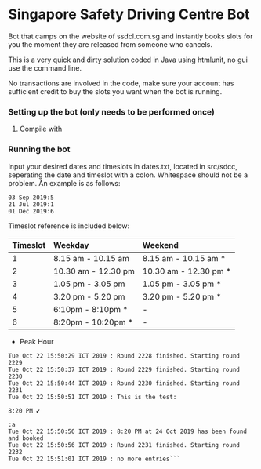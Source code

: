 # Singapore Safety Driving Centre Bot
Bot that camps on the website of ssdcl.com.sg and instantly books slots for you the moment they are released from someone who cancels.

This is a very quick and dirty solution coded in Java using htmlunit, no gui use the command line.

No transactions are involved in the code, make sure your account has sufficient credit to buy the slots you want when the bot is running.


### Setting up the bot (only needs to be performed once)
1. Compile with

### Running the bot
Input your desired dates and timeslots in dates.txt, located in src/sdcc, seperating the date and timeslot with a colon. Whitespace should not be a problem. An example is as follows:
```
03 Sep 2019:5
21 Jul 2019:1
01 Dec 2019:6
```
Timeslot reference is included below:


| Timeslot| Weekday | Weekend  |
| :------------- |:-------------|:-----|
| 1| 8.15 am - 10.15 am | 8.15 am - 10.15 am * |
| 2| 10.30 am - 12.30 pm |10.30 am - 12.30 pm * |
| 3 | 1.05 pm - 3.05 pm | 1.05 pm - 3.05 pm * |
| 4 | 3.20 pm - 5.20 pm  | 3.20 pm - 5.20 pm * |
| 5 | 6:10pm - 8:10pm * | - |
| 6 | 8:20pm - 10:20pm * | - |
* Peak Hour



```Tue Oct 22 15:50:22 ICT 2019 : Round 2227 finished. Starting round 2228
Tue Oct 22 15:50:29 ICT 2019 : Round 2228 finished. Starting round 2229
Tue Oct 22 15:50:37 ICT 2019 : Round 2229 finished. Starting round 2230
Tue Oct 22 15:50:44 ICT 2019 : Round 2230 finished. Starting round 2231
Tue Oct 22 15:50:51 ICT 2019 : This is the test: 
                                                                                8:20 PM ✔
                                                                            :a
Tue Oct 22 15:50:56 ICT 2019 : 8:20 PM at 24 Oct 2019 has been found and booked
Tue Oct 22 15:50:56 ICT 2019 : Round 2231 finished. Starting round 2232
Tue Oct 22 15:51:01 ICT 2019 : no more entries```
